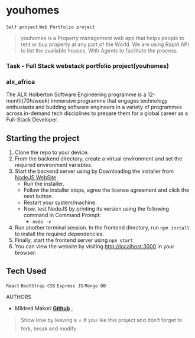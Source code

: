 # youhomes

`Self project` `Web Portfolio project`

> youhomes is a Property management web app that helps people to rent or buy property at any part of the World. We are using Rapid API to list the available houses, With Agents to facilitate the process.

### Task - Full Stack webstack portfolio project(youhomes)

### alx_africa

The ALX Holberton Software Engineering programme is a 12-month(70h/week) immersive programme that engages technology enthusiasts and budding software engineers in a variety of programmes across in-demand tech disciplines to prepare them for a global career as a Full-Stack Developer.

## Starting the project

1. Clone the repo to your device.
2. From the backend directory, create a virtual environment and set the required environment variables.
3. Start the backend server using by Downloading the installer from [NodeJS WebSite](https://nodejs.org/en/)
   - Run the installer.
   - Follow the installer steps, agree the license agreement and click the next button.
   - Restart your system/machine.
   - Now, test NodeJS by printing its version using the following command in Command Prompt:
     - `node -v`
4. Run another terminal session. In the frontend directory, run `npm install` to install the required dependencies.
5. Finally, start the frontend server using `npm start`
6. You can view the website by visiting [http://localhost:3000](http://localhost:3000) in your browser.

## Tech Used

`React` `BootStrap CSS` `Express JS` `Mongo DB`

AUTHORS

- Mildred Makori **[Github](https://github.com/obel)** ,

> Show love by leaving a ⭐️ if you like this project and don't forget to fork, break and modify
